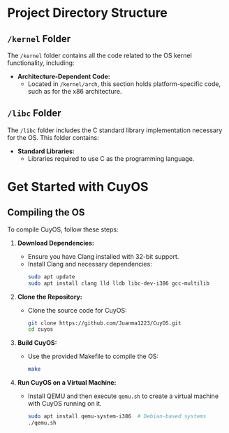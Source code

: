 # Project Directory Structure

## `/kernel` Folder
The `/kernel` folder contains all the code related to the OS kernel functionality, including:

- **Architecture-Dependent Code:**
  - Located in `/kernel/arch`, this section holds platform-specific code, such as for the x86 architecture.

## `/libc` Folder
The `/libc` folder includes the C standard library implementation necessary for the OS. This folder contains:

- **Standard Libraries:**
  - Libraries required to use C as the programming language.

# Get Started with CuyOS

## Compiling the OS

To compile CuyOS, follow these steps:

1. **Download Dependencies:**
   - Ensure you have Clang installed with 32-bit support.
   - Install Clang and necessary dependencies:
     ```bash
     sudo apt update
     sudo apt install clang lld lldb libc-dev-i386 gcc-multilib
     ```

2. **Clone the Repository:**
   - Clone the source code for CuyOS:
     ```bash
     git clone https://github.com/Juanma1223/CuyOS.git
     cd cuyos
     ```

3. **Build CuyOS:**
   - Use the provided Makefile to compile the OS:
     ```bash
     make
     ```

4. **Run CuyOS on a Virtual Machine:**
   - Install QEMU and then execute `qemu.sh` to create a virtual machine with CuyOS running on it.
     ```bash
     sudo apt install qemu-system-i386  # Debian-based systems
     ./qemu.sh
     ```

